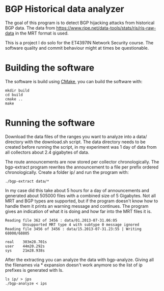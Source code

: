 # BGP Historical data analyzer
The goal of this program is to detect BGP hijacking attacks from historical BGP data. The data from https://www.ripe.net/data-tools/stats/ris/ris-raw-data in the MRT format is used.

This is a project I do solo for the ET4397IN Network Security course. The software quality and commit behaviour might at times be questionable.

# Building the software
The software is build using [CMake](http://www.cmake.org/), you can build the software with:
```
mkdir build
cd build
cmake ..
make
```

# Running the software
Download the data files of the ranges you want to analyze into a data/ directory with the download.sh script. The data directory needs to be created before running the script, in my experiment was 1 day of data from all collectors about 2.4 gigabytes of data.

The route announcements are now stored per collector chronologically. The bgp-extract program rewrites the announcement to a file per prefix ordered chronologically. Create a folder ip/ and run the program with:
```
./bgp-extract data/*
```
In my case did this take about 5 hours for a day of announcements and generated about 505000 files with a combined size of 5 Gigabytes. Not all MRT and BGP types are supported, but if the program doesn't know how to handle them it prints an warning message and continues. The program gives an indication of what it is doing and how far into the MRT files it is.
```
Reading file 362 of 3456 : data/01.2013-07-31.06:05
        Unsupported MRT type 4 with subtype 0 message ignored
Reading file 3456 of 3456 : data/15.2013-07-31.23:55 | Writing 68000/68805

real    303m28.701s
user    44m20.292s
sys     21m28.938s
```

After the extracting you can analyze the data with bgp-analyze. Giving all the filenames via * expansion doesn't work anymore so the list of ip prefixes is generated with ls.
```
ls ip/ > ips
./bgp-analyze < ips
```
